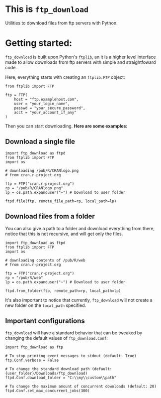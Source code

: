 # This is `ftp_download`

Utilities to download files from ftp servers with Python.

# Getting started:

`ftp_download` is built upon Python's [`ftplib`](https://docs.python.org/3/library/ftplib.html), an it is a higher level interface made to allow downloads from ftp servers with simple and straightfoward code. 

Here, everything starts with creating an `ftplib.FTP` object:

```
from ftplib import FTP

ftp = FTP(
    host = "ftp.examplehost.com",
    user = "your_login_name",
    passwd = "your_secure_password",
    acct = "your_account_if_any"
)
```

Then you can start downloading. **Here are some examples:**

## Download a single file

```
import ftp_download as ftpd
from ftplib import FTP
import os

# downloading /pub/R/CRANlogo.png 
# from cran.r-project.org

ftp = FTP("cran.r-project.org")
rp = "/pub/R/CRANlogo.png"
lp = os.path.expanduser("~") # Download to user folder

ftpd.file(ftp, remote_file_path=rp, local_path=lp)
```

## Download files from a folder

You can also give a path to a folder and download everything from there, notice that this is not recursive, and will get only the files.

```
import ftp_download as ftpd
from ftplib import FTP
import os

# downloading contents of /pub/R/web
# from cran.r-project.org

ftp = FTP("cran.r-project.org")
rp = "/pub/R/web"
lp = os.path.expanduser("~") # Download to user folder

ftpd.from_folder(ftp, remote_path=rp, local_path=lp)
```

It's also important to notice that currently, `ftp_download` will not create a new folder on the `local_path` specified.

## Important configurations

`ftp_download` will have a standard behavior that can be tweaked by changing the default values of `ftp_download.Conf`:

```
import ftp_download as ftp

# To stop printing event messages to stdout (default: True)
ftp.Conf.verbose = False

# To change the standard download path (default: {user_folder}/Downloads/ftp_download)
ftpd.Conf.download_folder = "C:\\my\\custom\\path"

# To change the maximum amount of concurrent downloads (default: 20)
ftpd.Conf.set_max_concurrent_jobs(300)
```
